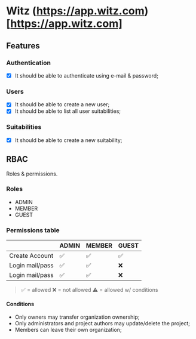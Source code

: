 # Witz (https://app.witz.com)[https://app.witz.com]

## Features

### Authentication

- [x] It should be able to authenticate using e-mail & password;

### Users

- [x] It should be able to create a new user;
- [x] It should be able to list all user suitabilities;

### Suitabilities

- [x] It should be able to create a new suitability;

## RBAC

Roles & permissions.

### Roles

- ADMIN
- MEMBER
- GUEST

### Permissions table

|                 | ADMIN | MEMBER | GUEST |
| --------------- | ----- | ------ | ----- |
| Create Account  | ✅    | ✅     | ✅    |
| Login mail/pass | ✅    | ✅     | ❌    |
| Login mail/pass | ✅    | ✅     | ❌    |

> ✅ = allowed
> ❌ = not allowed
> ⚠️ = allowed w/ conditions

#### Conditions

- Only owners may transfer organization ownership;
- Only administrators and project authors may update/delete the project;
- Members can leave their own organization;

